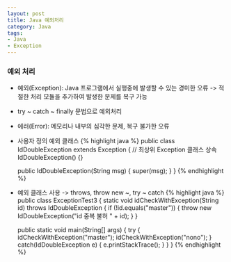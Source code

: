 ```yaml
---
layout: post
title: Java 예외처리
category: Java
tags:
- Java
- Exception
---
```


### 예외 처리
  * 예외(Exception): Java 프로그램에서 실행중에 발생할 수 있는 경미한 오류 -> 적절한 처리 모듈을 추가하여 발생한 문제를 복구 가능
  * try ~ catch ~ finally 문법으로 예외처리
  * 에러(Error): 메모리나 내부의 심각한 문제, 복구 불가한 오류
  * 사용자 정의 예외 클래스
  {% highlight java %}
    public class IdDoubleException extends Exception { // 최상위 Exception 클래스 상속
      IdDoubleException() {}

      public IdDoubleException(String msg) {
        super(msg);
      }
    }
  {% endhighlight %}
  * 예외 클래스 사용 -> throws, throw new ~, try ~ catch
  {% highlight java %}
    public class ExceptionTest3 {
      static void idCheckWithException(String id) throws IdDoubleException {
        if (!id.equals("master")) {
          throw new IdDoubleException("id 중복 불허 " + id);
        }
      }

      public static void main(String[] args) {
        try {
          idCheckWithException("master");
          idCheckWithException("nono");
        } catch(IdDoubleException e) {
          e.printStackTrace();
        }
      }
    }
  {% endhighlight %}
